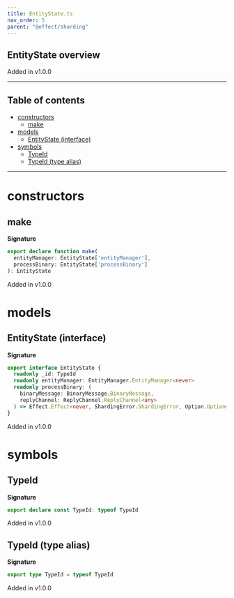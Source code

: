 ```yaml
---
title: EntityState.ts
nav_order: 5
parent: "@effect/sharding"
---
```


## EntityState overview

Added in v1.0.0

---

<h2 class="text-delta">Table of contents</h2>

- [constructors](#constructors)
  - [make](#make)
- [models](#models)
  - [EntityState (interface)](#entitystate-interface)
- [symbols](#symbols)
  - [TypeId](#typeid)
  - [TypeId (type alias)](#typeid-type-alias)

---

# constructors

## make

**Signature**

```ts
export declare function make(
  entityManager: EntityState['entityManager'],
  processBinary: EntityState['processBinary']
): EntityState
```

Added in v1.0.0

# models

## EntityState (interface)

**Signature**

```ts
export interface EntityState {
  readonly _id: TypeId
  readonly entityManager: EntityManager.EntityManager<never>
  readonly processBinary: (
    binaryMessage: BinaryMessage.BinaryMessage,
    replyChannel: ReplyChannel.ReplyChannel<any>
  ) => Effect.Effect<never, ShardingError.ShardingError, Option.Option<Schema.Schema<unknown, any>>>
}
```

Added in v1.0.0

# symbols

## TypeId

**Signature**

```ts
export declare const TypeId: typeof TypeId
```

Added in v1.0.0

## TypeId (type alias)

**Signature**

```ts
export type TypeId = typeof TypeId
```

Added in v1.0.0
